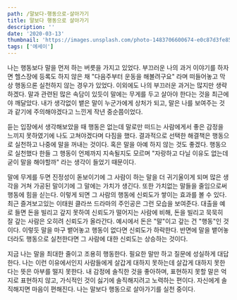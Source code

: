 ```yaml
---
path: /말보다-행동으로-살아가기
title: 말보다 행동으로 살아가기
description: ''
date: '2020-03-13'
thumbnail: 'https://images.unsplash.com/photo-1483706600674-e0c87d3fe85b?ixlib=rb-1.2.1&ixid=eyJhcHBfaWQiOjEyMDd9&auto=format&fit=crop&w=1982&q=80'
tags: ['에세이']
---
```


나는 행동보다 말을 먼저 하는 버릇을 가지고 있었다. 부끄러운 나의 과거 이야기를 하자면 헬스장에 등록도 하지 않은 채 "다음주부터 운동을 해볼려구요" 라며 떠들어놓고 막상 행동으론 실천하지 않는 경우가 있었다. 이외에도 나의 부끄러운 과거는 많지만 생략하겠다. 말과 관련된 많은 속담이 있듯이 말에는 무게를 두고 살아야 한다는 것을 최근에야 깨달았다. 내가 생각없이 뱉은 말이 누군가에게 상처가 되고, 말은 나를 보여주는 것과 같기에 주의해야겠다고 느낀게 작년 중순쯤이었다.

듣는 입장에서 생각해보았을 때 행동은 없는데 말로만 떠드는 사람에게서 좋은 감정을 느끼지 못하였기에 나도 고쳐야겠다며 다짐을 했다. 결과적으로 선택한 해결책은 행동으로 실천하고 나중에 말을 꺼내는 것이다. 혹은 말을 아예 하지 않는 것도 좋겠다. 행동으로 실천했다 한들 그 행동이 언제까지 지속될지도 모르며 "자랑하고 다닐 이유도 없는데 굳이 말을 해야할까" 라는 생각이 들었기 때문이다.

말에 무게를 두면 진정성이 돋보이기에 그 사람이 하는 말을 더 귀기울이게 되며 많은 생각을 거쳐 가공된 말이기에 그 말에는 가치가 생긴다. 또한 가치없는 말들을 줄임으로써 행동에 힘을 싣는다. 이렇게 되면 그 사람의 행동에 신뢰도가 쌓이는 효과를 볼 수 있다. 최근 즐겨보고있는 이태원 클라쓰 드라마의 주인공은 그런 모습을 보여준다. 대출을 예로 들면 돈을 빌리고 갚지 못하여 신뢰도가 떨어지는 사람에 비해, 돈을 빌리고 묵묵히 잘 갚는 사람은 오히려 신뢰도가 올라간다. 예시에서 돈은 "말"이고 갚는 건 "행동"인 것이다. 이렇듯 말을 마구 뱉어놓고 행동이 없다면 신뢰도가 하락한다. 반면에 말을 뱉어놓더라도 행동으로 실천한다면 그 사람에 대한 신뢰도는 상승하는 것이다.

지금 나는 말을 최대한 줄이고 조용히 행동한다. 필요한 말만 하고 질문에 성실하게 대답한다. 나는 이런 이유에서인지 사람들에게 살갑게 대하지 못하는데 살갑게 대하지 못한다는 뜻은 아부를 떨지 못한다. 내 감정에 솔직한 것을 좋아하며, 표현하지 못할 말은 억지로 표현하지 않고, 가식적인 것이 싫기에 솔직해지려고 노력하는 편이다. 자신에게 솔직해지면 마음이 편해진다. 나는 말보다 행동으로 살아가기를 실천 중이다.
